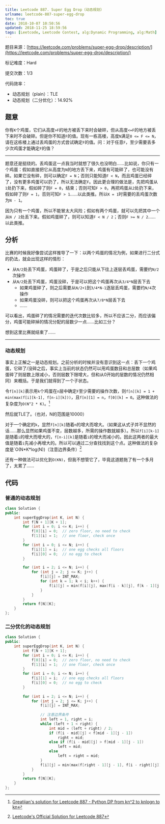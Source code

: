 ```yaml
---
title: Leetcode 887. Super Egg Drop（动态规划）
urlname: leetcode-887-super-egg-drop
toc: true
date: 2018-10-07 10:50:56
updated: 2018-11-25 18:59:56
tags: [Leetcode, Leetcode Contest, alg:Dynamic Programming, alg:Math]
---
```


题目来源：[https://leetcode.com/problems/super-egg-drop/description/](https://leetcode.com/problems/super-egg-drop/description/)

标记难度：Hard

提交次数：1/3

代码效率：

* 动态规划（plain）：TLE
* 动态规划（二分优化）：14.92%

## 题意

你有`K`个鸡蛋，它们从高度`>F`的地方被丢下来时会破碎，但从高度`<=F`的地方被丢下来时不会破碎。但是你不知道`F`的值。现有一栋高楼，高度`N`满足`0 <= F <= N`，请在这栋楼上通过丢鸡蛋的方式尝试确定`F`的值。问：对于任意`F`，至少需要丢多少次鸡蛋才能确定`F`的值？

---

题意还是挺绕的。丢鸡蛋这一点我当时就想了很久也没明白……比如说，你只有一个鸡蛋：假如直接把它从高度为`N`的地方丢下来，鸡蛋有可能碎了，也可能没有碎。如果它没有碎，则可以确定`F = N`；否则只能知道`F < N`，而且鸡蛋已经碎了，没有更多鸡蛋可以扔了，所以无法确定`F`。因此更合理的做法是，先把鸡蛋从`1`处扔下来，假如碎了则`F = 0`，结束；否则可知`F > 0`，再把鸡蛋从`2`处扔下来，假如碎了则`F = 1`，否则可知`F > 1`……以此类推。所以`K = 1`时需要的丢鸡蛋次数为`N - 1`。

因为只有一个鸡蛋，所以不能冒太大风险；假如有两个鸡蛋，就可以先把其中一个从`N / 2`处丢下来。假如鸡蛋碎了，则可以知道`F < N / 2`；否则`F >= N / 2`……以此类推。

## 分析

比赛的时候我好像尝试这样推导了一下：以两个鸡蛋的情况为例，如果进行二分式的扔法，就会出现这样的情形：

* 从`N/2`处丢下鸡蛋，鸡蛋碎了，于是之后只能从下往上逐层丢鸡蛋，需要约`N/2`次操作
* 从`N/2`处丢下鸡蛋，鸡蛋没碎，于是可以把这个鸡蛋再次从`3/4*N`层丢下去
  * 如果鸡蛋碎了，则之后需要从`N/2+1`到`3/4*N-1`逐层丢鸡蛋，需要约`N/4`次操作
  * 如果鸡蛋没碎，则可以把这个鸡蛋再次从`7/8*N`层丢下去
  * ……

可以看出，鸡蛋碎了的情况需要的迭代次数比较多，所以不应该二分，而应该偏分，鸡蛋可能碎掉的情况分配的层数少一点……比如三分？

想到这里比赛就结束了……

---

### 动态规划

事实上正解之一是动态规划。之前分析的时候并没有意识到这一点：丢下一个鸡蛋，它碎了/没碎之后，事实上当前的状态仍然可以用鸡蛋数目和总层数（如果鸡蛋碎了则层数上限减小，否则层数下限增大，但和从0开始的层数的情况仍然相同）来概括。于是我们就得到了一个子状态。

令`f[n][k]`表示用`k`个鸡蛋在`n`层中确定`F`至少需要的操作次数，则`f[n][k] = 1 + min(max(f[i][k-1], f[n-i][k]))`，且`f[n][1] = n`，`f[0][k] = 0`。这种做法的复杂度为`O(N^2 * K)`。[^Greatjian]

[^Greatjian]: [Greatjian's solution for Leetcode 887 - Python DP from kn^2 to knlogn to kn](https://leetcode.com/problems/super-egg-drop/discuss/159079/Python-DP-from-kn2-to-knlogn-to-kn)

然后就TLE了。（也对，N的范围是10000）

对于一个确定的`k`，显然`f[n][k]`随着`n`的增大而增大。（如果这从式子并不显然的话……那么显然如果鸡蛋不变，层数越多，所需的操作数就越多）。所以`f[i][k-1]`是随着`i`的增大而增大的，`f[n-i][k]`是随着`i`的增大而减小的。因此这两者的最大值是随着`i`先减小再增大的。所以可以通过二分查找找到这个点。这种做法的复杂度是`O(N\*K\*log(N))（注意边界条件）[^solution]

[^solution]: [Leetcode's Official Solution for Leetcode 887](https://leetcode.com/problems/super-egg-drop/solution/)

还有一种做法可以优化到`O(KN)`，但我不想管它了，毕竟这道题拖了有一个多月了，太累了……

## 代码

### 普通的动态规划

```cpp
class Solution {
public:
    int superEggDrop(int K, int N) {
        int f[N + 1][K + 1];
        for (int i = 0; i <= K; i++) {
            f[0][i] = 0;  // zero floor, no need to check
            f[1][i] = 1;  // one floor, check once
        }
        for (int i = 0; i <= N; i++) {
            f[i][1] = i;  // one egg checks all floors
            f[i][0] = 0;  // no egg to check
        }

        for (int i = 2; i <= N; i++) {
            for (int j = 2; j <= K; j++) {
                f[i][j] = INT_MAX;
                for (int k = 1; k < i; k++) {
                    f[i][j] = min(f[i][j], max(f[i - k][j], f[k - 1][j - 1]) + 1);
                }
            }
        }
        return f[N][K];
    }
};
```

### 二分优化的动态规划

```cpp
class Solution {
public:
    int superEggDrop(int K, int N) {
        int f[N + 1][K + 1];
        for (int i = 0; i <= K; i++) {
            f[0][i] = 0;  // zero floor, no need to check
            f[1][i] = 1;  // one floor, check once
        }
        for (int i = 0; i <= N; i++) {
            f[i][1] = i;  // one egg checks all floors
            f[i][0] = 0;  // no egg to check
        }
        
        for (int i = 2; i <= N; i++) {
            for (int j = 2; j <= K; j++) {
                f[i][j] = INT_MAX;
                
                // 注意边界条件
                int left = 1, right = i;
                while (left + 1 < right) {
                    int mid = (left + right) / 2;
                    if (f[i - mid][j] < f[mid - 1][j - 1])
                        right = mid;
                    else if (f[i - mid][j] > f[mid - 1][j - 1])
                        left = mid;
                    else
                        left = right = mid;
                }
                f[i][j] = min(max(f[right - 1][j - 1], f[i - right][j]), max(f[left - 1][j - 1], f[i - left][j])) + 1;
            }
        }
        return f[N][K];
    }
};
```
